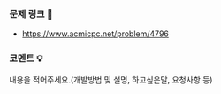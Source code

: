 ### 문제 링크 📗
- https://www.acmicpc.net/problem/4796

### 코멘트 💡
내용을 적어주세요.(개발방법 및 설명, 하고싶은말, 요청사항 등) 
